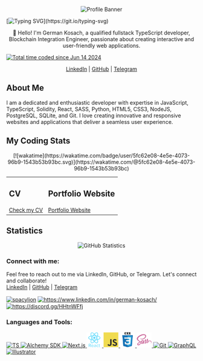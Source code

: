 <p align="center">
  <img src="https://www.codewars.com/users/Spacylion/badges/micro" alt="Profile Banner" />
</p>

[![Typing SVG](https://readme-typing-svg.herokuapp.com?color=%2336BCF7&lines=German+Kosach+Fullstack+Developer!)](https://git.io/typing-svg)


<p align="center">👋 Hello! I'm German Kosach, a qualified fullstack TypeScript developer, Blockchain Integration Engineer, passionate about creating interactive and user-friendly web applications.</p>
<a href="https://wakatime.com/@5fc62e08-4e5e-4073-96b9-1543b53b93bc"><img src="https://wakatime.com/badge/user/5fc62e08-4e5e-4073-96b9-1543b53b93bc.svg" alt="Total time coded since Jun 14 2024" /></a>
<p align="center">
  <a href="https://www.linkedin.com/in/german-kosach-376848214/">LinkedIn</a> | <a href="https://github.com/Spacylion">GitHub</a> | <a href="https://t.me/drdev">Telegram</a>
</p>

<h2>About Me</h2>

<p>
  I am a dedicated and enthusiastic developer with expertise in JavaScript, TypeScript, Solidity, React, SASS, Python, HTML5, CSS3, NodeJS, PostgreSQL, SQLite, and Git. I love creating innovative and responsive websites and applications that deliver a seamless user experience.
</p>

<h2>My Coding Stats</h2>

<p align="center">
  <!-- WakaTime Badge -->
  [![wakatime](https://wakatime.com/badge/user/5fc62e08-4e5e-4073-96b9-1543b53b93bc.svg)](https://wakatime.com/@5fc62e08-4e5e-4073-96b9-1543b53b93bc)
</p>

<table align="center">
  <tr>
    <td>
      <h2>CV</h2>
    </td>
    <td>
      <h2>Portfolio Website</h2>
    </td>
  </tr>
  <tr>
    <td>
      <a href="https://app.rezi.ai/s/ESV0c4aFZ3P9KBUESQg7">Check my CV</a>
    </td>
    <td>
      <a href="https://drdev.tech/">Portfolio Website</a>
    </td>
  </tr>
</table>

<h2>Statistics</h2>

<p align="center">
  <img src="https://github-readme-stats.vercel.app/api?username=Spacylion&show_icons=true&count_private=true&hide=prs&theme=radical" alt="GitHub Statistics" />
</p>

<h3>Connect with me:</h3>
<p>
  Feel free to reach out to me via LinkedIn, GitHub, or Telegram. Let's connect and collaborate!<br/>
  <a href="https://www.linkedin.com/in/german-kosach/">LinkedIn</a> | <a href="https://github.com/Spacylion">GitHub</a> | <a href="https://t.me/SpacyDAO">Telegram</a>
</p>
<p>
  <a href="https://twitter.com/spacylion" target="blank"><img align="center" src="https://raw.githubusercontent.com/rahuldkjain/github-profile-readme-generator/master/src/images/icons/Social/twitter.svg" alt="spacylion" height="30" width="40" /></a>
  <a href="https://www.linkedin.com/in/german-kosach/" target="blank"><img align="center" src="https://raw.githubusercontent.com/rahuldkjain/github-profile-readme-generator/master/src/images/icons/Social/linked-in-alt.svg" alt="https://www.linkedin.com/in/german-kosach/" height="30" width="40" /></a>
  <a href="https://discord.gg/https://discord.gg/HHtnWFfj" target="blank"><img align="center" src="https://raw.githubusercontent.com/rahuldkjain/github-profile-readme-generator/master/src/images/icons/Social/discord.svg" alt="https://discord.gg/HHtnWFfj" height="30" width="40" /></a>
</p>

<h3>Languages and Tools:</h3>
<p>
  <a href="https://www.typescriptlang.org/" target="_blank" rel="noreferrer">
    <img src="https://titrias.com/files/2022/04/typescript.png" alt="TS" width="40" height="40" />
  </a>
  <a href="https://www.alchemy.com/sdk" target="_blank" rel="noreferrer">
    <img src="https://moralis.io/wp-content/uploads/2022/08/Alchemy_Logo.jpg" alt="Alchemy SDK" width="80" height="40" />
  </a>
  <a href="https://nextjs.org/" target="_blank" rel="noreferrer">
    <img src="https://img.shields.io/badge/-Next.js-000000?style=flat-square&logo=next.js" alt="Next.js" width="100" height="40" />
  </a>
  <a href="https://reactjs.org/" target="_blank" rel="noreferrer">
    <img src="https://raw.githubusercontent.com/devicons/devicon/master/icons/react/react-original-wordmark.svg" alt="React" width="40" height="40" />
  </a>
  <a href="https://developer.mozilla.org/en-US/docs/Web/JavaScript" target="_blank" rel="noreferrer">
    <img src="https://raw.githubusercontent.com/devicons/devicon/master/icons/javascript/javascript-original.svg" alt="JavaScript" width="40" height="40" />
  </a>
  <a href="https://www.w3schools.com/css/" target="_blank" rel="noreferrer">
    <img src="https://raw.githubusercontent.com/devicons/devicon/master/icons/css3/css3-original-wordmark.svg" alt="CSS" width="40" height="40" />
  </a>
  <a href="https://sass-lang.com" target="_blank" rel="noreferrer">
    <img src="https://raw.githubusercontent.com/devicons/devicon/master/icons/sass/sass-original.svg" alt="SASS" width="40" height="40" />
  </a>
  <a href="https://git-scm.com/" target="_blank" rel="noreferrer">
    <img src="https://www.vectorlogo.zone/logos/git-scm/git-scm-icon.svg" alt="Git" width="40" height="40" />
  </a>
  <a href="https://graphql.org" target="_blank" rel="noreferrer">
    <img src="https://www.vectorlogo.zone/logos/graphql/graphql-icon.svg" alt="GraphQL" width="40" height="40" />
  </a>
  <a href="https://www.adobe.com/in/products/illustrator.html" target="_blank" rel="noreferrer">
    <img src="https://www.vectorlogo.zone/logos/adobe_illustrator/adobe_illustrator-icon.svg" alt="Illustrator" width="40" height="40" />
  </a>
</p>
